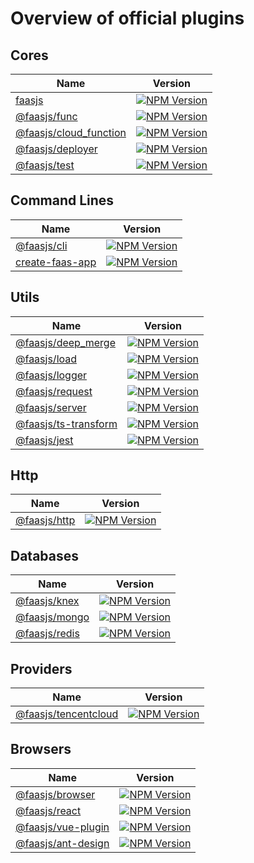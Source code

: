 # Overview of official plugins

## Cores

|Name|Version|
|---|---|
|[faasjs](https://github.com/faasjs/faasjs/tree/main/packages/faasjs)|[![NPM Version](https://img.shields.io/npm/v/faasjs.svg)](https://www.npmjs.com/package/faasjs)|
|[@faasjs/func](https://github.com/faasjs/faasjs/tree/main/packages/func)|[![NPM Version](https://img.shields.io/npm/v/@faasjs/func.svg)](https://www.npmjs.com/package/@faasjs/func)|
|[@faasjs/cloud_function](https://github.com/faasjs/faasjs/tree/main/packages/cloud_function)|[![NPM Version](https://img.shields.io/npm/v/@faasjs/cloud_function.svg)](https://www.npmjs.com/package/@faasjs/cloud_function)|
|[@faasjs/deployer](https://github.com/faasjs/faasjs/tree/main/packages/deployer)|[![NPM Version](https://img.shields.io/npm/v/@faasjs/deployer.svg)](https://www.npmjs.com/package/@faasjs/deployer)|
|[@faasjs/test](https://github.com/faasjs/faasjs/tree/main/packages/test)|[![NPM Version](https://img.shields.io/npm/v/@faasjs/test.svg)](https://www.npmjs.com/package/@faasjs/test)|

## Command Lines

|Name|Version|
|---|---|
|[@faasjs/cli](https://github.com/faasjs/faasjs/tree/main/packages/cli)|[![NPM Version](https://img.shields.io/npm/v/@faasjs/cli.svg)](https://www.npmjs.com/package/@faasjs/cli)|
|[create-faas-app](https://github.com/faasjs/faasjs/tree/main/packages/cli)|[![NPM Version](https://img.shields.io/npm/v/create-faas-app.svg)](https://www.npmjs.com/package/create-faas-app)|

## Utils

|Name|Version|
|---|---|
|[@faasjs/deep_merge](https://github.com/faasjs/faasjs/tree/main/packages/deep_merge)|[![NPM Version](https://img.shields.io/npm/v/@faasjs/deep_merge.svg)](https://www.npmjs.com/package/@faasjs/deep_merge)|
|[@faasjs/load](https://github.com/faasjs/faasjs/tree/main/packages/load)|[![NPM Version](https://img.shields.io/npm/v/@faasjs/load.svg)](https://www.npmjs.com/package/@faasjs/load)|
|[@faasjs/logger](https://github.com/faasjs/faasjs/tree/main/packages/logger)|[![NPM Version](https://img.shields.io/npm/v/@faasjs/logger.svg)](https://www.npmjs.com/package/@faasjs/logger)|
|[@faasjs/request](https://github.com/faasjs/faasjs/tree/main/packages/request)|[![NPM Version](https://img.shields.io/npm/v/@faasjs/request.svg)](https://www.npmjs.com/package/@faasjs/request)|
|[@faasjs/server](https://github.com/faasjs/faasjs/tree/main/packages/server)|[![NPM Version](https://img.shields.io/npm/v/@faasjs/server.svg)](https://www.npmjs.com/package/@faasjs/server)|
|[@faasjs/ts-transform](https://github.com/faasjs/faasjs/tree/main/packages/ts-transform)|[![NPM Version](https://img.shields.io/npm/v/@faasjs/ts-transform.svg)](https://www.npmjs.com/package/@faasjs/ts-transform)|
|[@faasjs/jest](https://github.com/faasjs/faasjs/tree/main/packages/jest)|[![NPM Version](https://img.shields.io/npm/v/@faasjs/jest.svg)](https://www.npmjs.com/package/@faasjs/jest)|

## Http

|Name|Version|
|---|---|
|[@faasjs/http](https://github.com/faasjs/faasjs/tree/main/packages/http)|[![NPM Version](https://img.shields.io/npm/v/@faasjs/http.svg)](https://www.npmjs.com/package/@faasjs/http)|

## Databases

|Name|Version|
|---|---|
|[@faasjs/knex](https://github.com/faasjs/faasjs/tree/main/packages/knex)|[![NPM Version](https://img.shields.io/npm/v/@faasjs/knex.svg)](https://www.npmjs.com/package/@faasjs/knex)|
|[@faasjs/mongo](https://github.com/faasjs/faasjs/tree/main/packages/mongo)|[![NPM Version](https://img.shields.io/npm/v/@faasjs/mongo.svg)](https://www.npmjs.com/package/@faasjs/mongo)|
|[@faasjs/redis](https://github.com/faasjs/faasjs/tree/main/packages/redis)|[![NPM Version](https://img.shields.io/npm/v/@faasjs/redis.svg)](https://www.npmjs.com/package/@faasjs/redis)|

## Providers

|Name|Version|
|---|---|
|[@faasjs/tencentcloud](https://github.com/faasjs/faasjs/tree/main/packages/tencentcloud)|[![NPM Version](https://img.shields.io/npm/v/@faasjs/tencentcloud.svg)](https://www.npmjs.com/package/@faasjs/tencentcloud)|

## Browsers

|Name|Version|
|---|---|
|[@faasjs/browser](https://github.com/faasjs/faasjs/tree/main/packages/browser)|[![NPM Version](https://img.shields.io/npm/v/@faasjs/browser.svg)](https://www.npmjs.com/package/@faasjs/browser)|
|[@faasjs/react](https://github.com/faasjs/faasjs/tree/main/packages/react)|[![NPM Version](https://img.shields.io/npm/v/@faasjs/react.svg)](https://www.npmjs.com/package/@faasjs/react)|
|[@faasjs/vue-plugin](https://github.com/faasjs/faasjs/tree/main/packages/vue-plugin)|[![NPM Version](https://img.shields.io/npm/v/@faasjs/vue-plugin.svg)](https://www.npmjs.com/package/@faasjs/vue-plugin)|
|[@faasjs/ant-design](https://github.com/faasjs/faasjs/tree/main/packages/ant-design)|[![NPM Version](https://img.shields.io/npm/v/@faasjs/ant-design.svg)](https://www.npmjs.com/package/@faasjs/ant-design)|
